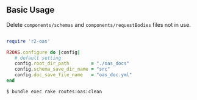 ## Basic Usage

Delete `components/schemas` and `components/requestBodies` files not in use.

```ruby

require 'r2-oas'

R2OAS.configure do |config|
   # default setting        
   config.root_dir_path        = "./oas_docs"
   config.schema_save_dir_name = "src"
   config.doc_save_file_name   = "oas_doc.yml"
end
```

```bash
$ bundle exec rake routes:oas:clean
```
